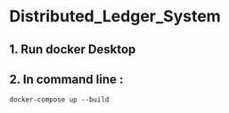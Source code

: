 # Distributed_Ledger_System

## 1. Run docker Desktop

## 2. In command line :
```
docker-compose up --build
```
